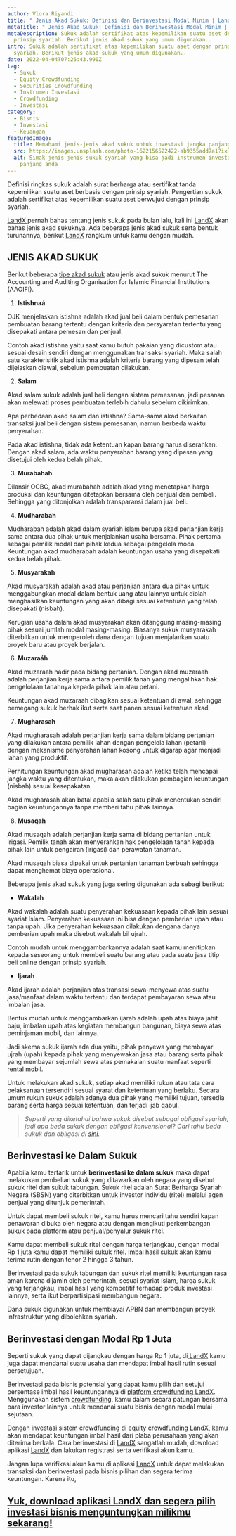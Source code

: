 ```yaml
---
author: Vlora Riyandi
title: " Jenis Akad Sukuk: Definisi dan Berinvestasi Modal Minim | LandX"
metaTitle: " Jenis Akad Sukuk: Definisi dan Berinvestasi Modal Minim | LandX"
metaDescription: Sukuk adalah sertifikat atas kepemilikan suatu aset dengan
  prinsip syariah. Berikut jenis akad sukuk yang umum digunakan..
intro: Sukuk adalah sertifikat atas kepemilikan suatu aset dengan prinsip
  syariah. Berikut jenis akad sukuk yang umum digunakan..
date: 2022-04-04T07:26:43.990Z
tag:
  - Sukuk
  - Equity Crowdfunding
  - Securities Crowdfunding
  - Instrumen Investasi
  - Crowdfunding
  - Investasi
category:
  - Bisnis
  - Investasi
  - Keuangan
featuredImage:
  title: Memahami jenis-jenis akad sukuk untuk investasi jangka panjang anda.
  src: https://images.unsplash.com/photo-1622156522422-ab9355add7a1?ixlib=rb-1.2.1&ixid=MnwxMjA3fDB8MHxwaG90by1wYWdlfHx8fGVufDB8fHx8&auto=format&fit=crop&w=1485&q=80
  alt: Simak jenis-jenis sukuk syariah yang bisa jadi instrumen investasi jangka
    panjang anda
---
```

Definisi ringkas sukuk adalah surat berharga atau sertifikat tanda kepemilikan suatu aset berbasis dengan prinsip syariah. Pengertian sukuk adalah sertifikat atas kepemilikan suatu aset berwujud dengan prinsip syariah.

[LandX ](https://www.landx.id/)pernah bahas tentang jenis sukuk pada bulan lalu, kali ini [LandX](https://www.landx.id/) akan bahas jenis akad sukuknya. Ada beberapa jenis akad sukuk serta bentuk turunannya, berikut [LandX](https://www.landx.id/) rangkum untuk kamu dengan mudah.

## JENIS AKAD SUKUK

Berikut beberapa [tipe akad sukuk](http://aaoifi.com/ss-17-investment-sukuk/?lang=en) atau jenis akad sukuk menurut The Accounting and Auditing Organisation for Islamic Financial Institutions (AAOIFI).

1. **Istishnaá**

OJK menjelaskan istishna adalah akad jual beli dalam bentuk pemesanan pembuatan barang tertentu dengan kriteria dan persyaratan tertentu yang disepakati antara pemesan dan penjual.

Contoh akad istishna yaitu saat kamu butuh pakaian yang dicustom atau sesuai desain sendiri dengan menggunakan transaksi syariah. Maka salah satu karakterisitik akad istishna adalah kriteria barang yang dipesan telah dijelaskan diawal, sebelum pembuatan dilakukan.

2. **Salam** 

Akad salam sukuk adalah jual beli dengan sistem pemesanan, jadi pesanan akan melewati proses pembuatan terlebih dahulu sebelum dikirimkan.

Apa perbedaan akad salam dan istishna? Sama-sama akad berkaitan transaksi jual beli dengan sistem pemesanan, namun berbeda waktu penyerahan. 

Pada akad istishna, tidak ada ketentuan kapan barang harus diserahkan. Dengan akad salam, ada waktu penyerahan barang yang dipesan yang disetujui oleh kedua belah pihak.

3. **Murabahah**

Dilansir OCBC, akad murabahah adalah akad yang menetapkan harga produksi dan keuntungan ditetapkan bersama oleh penjual dan pembeli. Sehingga yang ditonjolkan adalah transparansi dalam jual beli.

4. **Mudharabah**

Mudharabah adalah akad dalam syariah islam berupa akad perjanjian kerja sama antara dua pihak untuk menjalankan usaha bersama. Pihak pertama sebagai pemilik modal dan pihak kedua sebagai pengelola moda. Keuntungan akad mudharabah adalah keuntungan usaha yang disepakati kedua belah pihak.

5. **Musyarakah**

Akad musyarakah adalah akad atau perjanjian antara dua pihak untuk menggabungkan modal dalam bentuk uang atau lainnya untuk diolah menghasilkan keuntungan yang akan dibagi sesuai ketentuan yang telah disepakati (nisbah). 

Kerugian usaha dalam akad musyarakan akan ditanggung masing-masing pihak sesuai jumlah modal masing-masing. Biasanya sukuk musyarakah diterbitkan untuk memperoleh dana dengan tujuan menjalankan suatu proyek baru atau proyek berjalan. 

6. **Muzaraáh**

Akad muzaraah hadir pada bidang pertanian. Dengan akad muzaraah adalah perjanjian kerja sama antara pemilik tanah yang mengalihkan hak pengelolaan tanahnya kepada pihak lain atau petani. 

Keuntungan akad muzaraah dibagikan sesuai ketentuan di awal, sehingga pemegang sukuk berhak ikut serta saat panen sesuai ketentuan akad.

7. **Mugharasah** 

Akad mugharasah adalah perjanjian kerja sama dalam bidang pertanian yang dilakukan antara pemilik lahan dengan pengelola lahan (petani) dengan mekanisme penyerahan lahan kosong untuk digarap agar menjadi lahan yang produktif. 

Perhitungan keuntungan akad mugharasah adalah ketika telah mencapai jangka waktu yang ditentukan, maka akan dilakukan pembagian keuntungan (nisbah) sesuai kesepakatan.

Akad mugharasah akan batal apabila salah satu pihak menentukan sendiri bagian keuntungannya tanpa memberi tahu pihak lainnya.

8. **Musaqah**

Akad musaqah adalah perjanjian kerja sama di bidang pertanian untuk irigasi. Pemilik tanah akan menyerahkan hak pengelolaan tanah kepada pihak lain untuk pengairan (irigasi) dan perawatan tanaman.

Akad musaqah biasa dipakai untuk pertanian tanaman berbuah sehingga dapat menghemat biaya operasional. 

Beberapa jenis akad sukuk yang juga sering digunakan ada sebagi berikut:

* **Wakalah** 

Akad wakalah adalah suatu penyerahan kekuasaan kepada pihak lain sesuai syariat Islam. Penyerahan kekuasaan ini bisa dengan pemberian upah atau tanpa upah. Jika penyerahan kekuasaan dilakukan dengana danya pemberian upah maka disebut wakalah bil ujrah.

Contoh mudah untuk menggambarkannya adalah saat kamu menitipkan kepada seseorang untuk membeli suatu barang atau pada suatu jasa titip beli online dengan prinsip syariah. 

* **Ijarah**

Akad ijarah adalah perjanjian atas transasi sewa-menyewa atas suatu jasa/manfaat dalam waktu tertentu dan terdapat pembayaran sewa atau imbalan jasa.

Bentuk mudah untuk menggambarkan ijarah adalah upah atas biaya jahit baju, imbalan upah atas kegiatan membangun bangunan, biaya sewa atas peminjaman mobil, dan lainnya.

Jadi skema sukuk ijarah ada dua yaitu, pihak penyewa yang membayar ujrah (upah) kepada pihak yang menyewakan jasa atau barang serta pihak yang membayar sejumlah sewa atas pemakaian suatu manfaat seperti rental mobil. 

Untuk melakukan akad sukuk, setiap akad memiliki rukun atau tata cara pelaksanaan tersendiri sesuai syarat dan ketentuan yang berlaku. Secara umum rukun sukuk adalah adanya dua pihak yang memiliki tujuan, tersedia barang serta harga sesuai ketentuan, dan terjadi ijab qabul. 

> *Seperti yang diketahui bahwa sukuk disebut sebagai obligasi syariah, jadi apa beda sukuk dengan obligasi konvensional? Cari tahu beda sukuk dan obligasi di [sini](https://landx.id/blog/apa-itu-sukuk-pengertian-jenis-dan-perbedaannya-dengan-obligasi/).* 

## Berinvestasi ke Dalam Sukuk

Apabila kamu tertarik untuk **berinvestasi ke dalam sukuk** maka dapat melakukan pembelian sukuk yang ditawarkan oleh negara yang disebut sukuk ritel dan sukuk tabungan. Sukuk ritel adalah Surat Berharga Syariah Negara (SBSN) yang diterbitkan untuk investor individu (ritel) melalui agen penjual yang ditunjuk pemerintah.

Untuk dapat membeli sukuk ritel, kamu harus mencari tahu sendiri kapan penawaran dibuka oleh negara atau dengan mengikuti perkembangan sukuk pada platform atau penjual/penyalur sukuk ritel.

Kamu dapat membeli sukuk ritel dengan harga terjangkau, dengan modal Rp 1 juta kamu dapat memiliki sukuk ritel. Imbal hasil sukuk akan kamu terima rutin dengan tenor 2 hingga 3 tahun. 

Berinvestasi pada sukuk tabungan dan sukuk ritel memiliki keuntungan rasa aman karena dijamin oleh pemerintah, sesuai syariat Islam, harga sukuk yang terjangkau, imbal hasil yang kompetitif terhadap produk investasi lainnya, serta ikut berpartisipasi membangun negara. 

Dana sukuk digunakan untuk membiayai APBN dan membangun proyek infrastruktur yang dibolehkan syariah.

## Berinvestasi dengan Modal Rp 1 Juta

Seperti sukuk yang dapat dijangkau dengan harga Rp 1 juta, di[ LandX](https://www.landx.id/) kamu juga dapat mendanai suatu usaha dan mendapat imbal hasil rutin sesuai persetujuan. 

Berinvestasi pada bisnis potensial yang dapat kamu pilih dan setujui persentase imbal hasil keuntungannya di [platform crowdfunding LandX](https://www.landx.id/). Menggunakan sistem [crowdfunding](https://www.landx.id/), kamu dalam secara patungan bersama para investor lainnya untuk mendanai suatu bisnis dengan modal mulai sejutaan.

Dengan investasi sistem crowdfunding di [equity crowdfunding LandX](https://www.landx.id/), kamu akan mendapat keuntungan imbal hasil dari plaba perusahaan yang akan diterima berkala. Cara berinvestasi di [LandX](https://www.landx.id/) sangatlah mudah, download aplikasi [LandX](https://www.landx.id/) dan lakukan registrasi serta verifikasi akun kamu. 

Jangan lupa verifikasi akun kamu di aplikasi [LandX](https://www.landx.id/) untuk dapat melakukan transaksi dan berinvestasi pada bisnis pilihan dan segera terima keuntungan. Karena itu,

## [Yuk, download aplikasi LandX dan segera pilih investasi bisnis menguntungkan milikmu sekarang!](https://www.landx.id/)
